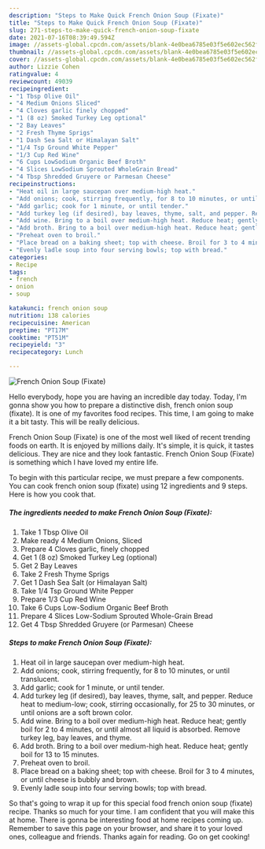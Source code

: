 ```yaml
---
description: "Steps to Make Quick French Onion Soup (Fixate)"
title: "Steps to Make Quick French Onion Soup (Fixate)"
slug: 271-steps-to-make-quick-french-onion-soup-fixate
date: 2021-07-16T08:39:49.594Z
image: //assets-global.cpcdn.com/assets/blank-4e0bea6785e03f5e602ec562f230caae08da540cada707380b4fe1bbebba43da.png
thumbnail: //assets-global.cpcdn.com/assets/blank-4e0bea6785e03f5e602ec562f230caae08da540cada707380b4fe1bbebba43da.png
cover: //assets-global.cpcdn.com/assets/blank-4e0bea6785e03f5e602ec562f230caae08da540cada707380b4fe1bbebba43da.png
author: Lizzie Cohen
ratingvalue: 4
reviewcount: 49039
recipeingredient:
- "1 Tbsp Olive Oil"
- "4 Medium Onions Sliced"
- "4 Cloves garlic finely chopped"
- "1 (8 oz) Smoked Turkey Leg optional"
- "2 Bay Leaves"
- "2 Fresh Thyme Sprigs"
- "1 Dash Sea Salt or Himalayan Salt"
- "1/4 Tsp Ground White Pepper"
- "1/3 Cup Red Wine"
- "6 Cups LowSodium Organic Beef Broth"
- "4 Slices LowSodium Sprouted WholeGrain Bread"
- "4 Tbsp Shredded Gruyere or Parmesan Cheese"
recipeinstructions:
- "Heat oil in large saucepan over medium-high heat."
- "Add onions; cook, stirring frequently, for 8 to 10 minutes, or until translucent."
- "Add garlic; cook for 1 minute, or until tender."
- "Add turkey leg (if desired), bay leaves, thyme, salt, and pepper. Reduce heat to medium-low; cook, stirring occasionally, for 25 to 30 minutes, or until onions are a soft brown color."
- "Add wine. Bring to a boil over medium-high heat. Reduce heat; gently boil for 2 to 4 minutes, or until almost all liquid is absorbed. Remove turkey leg, bay leaves, and thyme."
- "Add broth. Bring to a boil over medium-high heat. Reduce heat; gently boil for 13 to 15 minutes."
- "Preheat oven to broil."
- "Place bread on a baking sheet; top with cheese. Broil for 3 to 4 minutes, or until cheese is bubbly and brown."
- "Evenly ladle soup into four serving bowls; top with bread."
categories:
- Recipe
tags:
- french
- onion
- soup

katakunci: french onion soup 
nutrition: 138 calories
recipecuisine: American
preptime: "PT17M"
cooktime: "PT51M"
recipeyield: "3"
recipecategory: Lunch

---
```



![French Onion Soup (Fixate)](//assets-global.cpcdn.com/assets/blank-4e0bea6785e03f5e602ec562f230caae08da540cada707380b4fe1bbebba43da.png)

Hello everybody, hope you are having an incredible day today. Today, I'm gonna show you how to prepare a distinctive dish, french onion soup (fixate). It is one of my favorites food recipes. This time, I am going to make it a bit tasty. This will be really delicious.



French Onion Soup (Fixate) is one of the most well liked of recent trending foods on earth. It is enjoyed by millions daily. It's simple, it is quick, it tastes delicious. They are nice and they look fantastic. French Onion Soup (Fixate) is something which I have loved my entire life.


To begin with this particular recipe, we must prepare a few components. You can cook french onion soup (fixate) using 12 ingredients and 9 steps. Here is how you cook that.

<!--inarticleads1-->

##### The ingredients needed to make French Onion Soup (Fixate):

1. Take 1 Tbsp Olive Oil
1. Make ready 4 Medium Onions, Sliced
1. Prepare 4 Cloves garlic, finely chopped
1. Get 1 (8 oz) Smoked Turkey Leg (optional)
1. Get 2 Bay Leaves
1. Take 2 Fresh Thyme Sprigs
1. Get 1 Dash Sea Salt (or Himalayan Salt)
1. Take 1/4 Tsp Ground White Pepper
1. Prepare 1/3 Cup Red Wine
1. Take 6 Cups Low-Sodium Organic Beef Broth
1. Prepare 4 Slices Low-Sodium Sprouted Whole-Grain Bread
1. Get 4 Tbsp Shredded Gruyere (or Parmesan) Cheese




<!--inarticleads2-->

##### Steps to make French Onion Soup (Fixate):

1. Heat oil in large saucepan over medium-high heat.
1. Add onions; cook, stirring frequently, for 8 to 10 minutes, or until translucent.
1. Add garlic; cook for 1 minute, or until tender.
1. Add turkey leg (if desired), bay leaves, thyme, salt, and pepper. Reduce heat to medium-low; cook, stirring occasionally, for 25 to 30 minutes, or until onions are a soft brown color.
1. Add wine. Bring to a boil over medium-high heat. Reduce heat; gently boil for 2 to 4 minutes, or until almost all liquid is absorbed. Remove turkey leg, bay leaves, and thyme.
1. Add broth. Bring to a boil over medium-high heat. Reduce heat; gently boil for 13 to 15 minutes.
1. Preheat oven to broil.
1. Place bread on a baking sheet; top with cheese. Broil for 3 to 4 minutes, or until cheese is bubbly and brown.
1. Evenly ladle soup into four serving bowls; top with bread.




So that's going to wrap it up for this special food french onion soup (fixate) recipe. Thanks so much for your time. I am confident that you will make this at home. There is gonna be interesting food at home recipes coming up. Remember to save this page on your browser, and share it to your loved ones, colleague and friends. Thanks again for reading. Go on get cooking!
